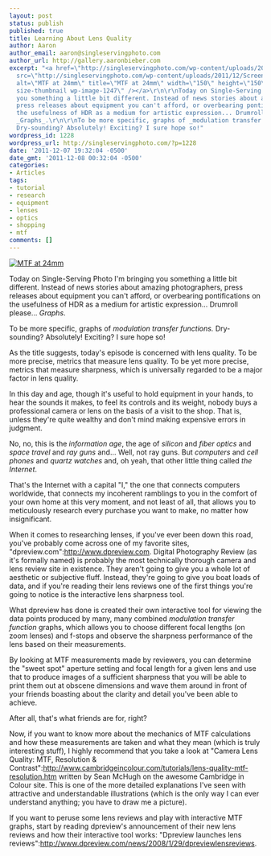 ```yaml
---
layout: post
status: publish
published: true
title: Learning About Lens Quality
author: Aaron
author_email: aaron@singleservingphoto.com
author_url: http://gallery.aaronbieber.com
excerpt: "<a href=\"http://singleservingphoto.com/wp-content/uploads/2011/12/Screen-shot-2011-12-05-at-7.png\"><img
  src=\"http://singleservingphoto.com/wp-content/uploads/2011/12/Screen-shot-2011-12-05-at-7-150x150.png\"
  alt=\"MTF at 24mm\" title=\"MTF at 24mm\" width=\"150\" height=\"150\" class=\"alignright
  size-thumbnail wp-image-1247\" /></a>\r\n\r\nToday on Single-Serving Photo I'm bringing
  you something a little bit different. Instead of news stories about amazing photographers,
  press releases about equipment you can't afford, or overbearing pontifications on
  the usefulness of HDR as a medium for artistic expression... Drumroll please...
  _Graphs_.\r\n\r\nTo be more specific, graphs of _modulation transfer functions._
  Dry-sounding? Absolutely! Exciting? I sure hope so!"
wordpress_id: 1228
wordpress_url: http://singleservingphoto.com/?p=1228
date: '2011-12-07 19:32:04 -0500'
date_gmt: '2011-12-08 00:32:04 -0500'
categories:
- Articles
tags:
- tutorial
- research
- equipment
- lenses
- optics
- shopping
- mtf
comments: []
---
```

[![MTF at
24mm](http://singleservingphoto.com/wp-content/uploads/2011/12/Screen-shot-2011-12-05-at-7-150x150.png "MTF at 24mm")](http://singleservingphoto.com/wp-content/uploads/2011/12/Screen-shot-2011-12-05-at-7.png)

Today on Single-Serving Photo I'm bringing you something a little bit
different. Instead of news stories about amazing photographers, press
releases about equipment you can't afford, or overbearing pontifications
on the usefulness of HDR as a medium for artistic expression... Drumroll
please... _Graphs_.

To be more specific, graphs of _modulation transfer functions._
Dry-sounding? Absolutely! Exciting? I sure hope so!<span
id="more"></span><span id="more-1228"></span>

As the title suggests, today's episode is concerned with lens quality.
To be more precise, metrics that measure lens quality. To be yet more
precise, metrics that measure sharpness, which is universally regarded
to be a major factor in lens quality.

In this day and age, though it's useful to hold equipment in your hands,
to hear the sounds it makes, to feel its controls and its weight, nobody
buys a professional camera or lens on the basis of a visit to the shop.
That is, unless they're quite wealthy and don't mind making expensive
errors in judgment.

No, no, this is the _information age_, the age of _silicon_ and
_fiber optics_ and _space travel_ and _ray guns_ and... Well, not
ray guns. But _computers_ and _cell phones_ and _quartz watches_
and, oh yeah, that other little thing called _the Internet_.

That's the Internet with a capital "I," the one that connects computers
worldwide, that connects my incoherent ramblings to you in the comfort
of your own home at this very moment, and not least of all, that allows
you to meticulously research every purchase you want to make, no matter
how insignificant.

When it comes to researching lenses, if you've ever been down this road,
you've probably come across one of my favorite sites,
"dpreview.com":http://www.dpreview.com. Digital Photography Review (as
it's formally named) is probably the most technically thorough camera
and lens review site in existence. They aren't going to give you a whole
lot of aesthetic or subjective fluff. Instead, they're going to give you
boat loads of data, and if you're reading their lens reviews one of the
first things you're going to notice is the interactive lens sharpness
tool.

What dpreview has done is created their own interactive tool for viewing
the data points produced by many, many combined _modulation transfer
function_ graphs, which allows you to choose different focal lengths
(on zoom lenses) and f-stops and observe the sharpness performance of
the lens based on their measurements.

By looking at MTF measurements made by reviewers, you can determine the
"sweet spot" aperture setting and focal length for a given lens and use
that to produce images of a sufficient sharpness that you will be able
to print them out at obscene dimensions and wave them around in front of
your friends boasting about the clarity and detail you've been able to
achieve.

After all, that's what friends are for, right?

Now, if you want to know more about the mechanics of MTF calculations
and how these measurements are taken and what they mean (which is truly
interesting stuff), I highly recommend that you take a look at "Camera
Lens Quality: MTF, Resolution &
Contrast":http://www.cambridgeincolour.com/tutorials/lens-quality-mtf-resolution.htm
written by Sean McHugh on the awesome Cambridge in Colour site. This is
one of the more detailed explanations I've seen with attractive and
understandable illustrations (which is the only way I can ever
understand anything; you have to draw me a picture).

If you want to peruse some lens reviews and play with interactive MTF
graphs, start by reading dpreview's announcement of their new lens
reviews and how their interactive tool works: "Dpreview launches lens
reviews":http://www.dpreview.com/news/2008/1/29/dpreviewlensreviews.
